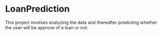 # LoanPrediction
This project involves analyzing the data and thereafter predicting whether the user will be approve of a loan or not.
